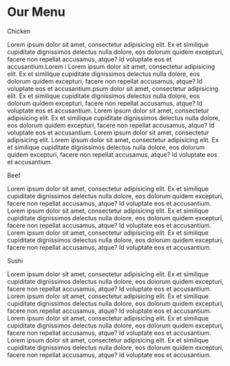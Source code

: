 <!DOCTYPE html>
<html lang="en">
<head>
	<meta charset="utf-8">
	<meta name="viewport" content="width=device-width, initial-scale=1">
	<title>Assiggnment Solution for Module 2</title>
	<link rel="stylesheet" href='styles.css'>
</head>
<body>
	<h1>Our Menu</h1>
	<div class="row">
		<div class="col-dtp-4 col-tbl-6 col-mob-12">
			<section>
				<p class="title" id="s1">Chicken</p>
				<p class="content">Lorem ipsum dolor sit amet, consectetur adipisicing elit. Ex et similique cupiditate dignissimos delectus nulla dolore, eos dolorum quidem excepturi, facere non repellat accusamus, atque? Id voluptate eos et accusantium.Lorem i Lorem ipsum dolor sit amet, consectetur adipisicing elit. Ex et similique cupiditate dignissimos delectus nulla dolore, eos dolorum quidem excepturi, facere non repellat accusamus, atque? Id voluptate eos et accusantium.psum dolor sit amet, consectetur adipisicing elit. Ex et similique cupiditate dignissimos delectus nulla dolore, eos dolorum quidem excepturi, facere non repellat accusamus, atque? Id voluptate eos et accusantium. Lorem ipsum dolor sit amet, consectetur adipisicing elit. Ex et similique cupiditate dignissimos delectus nulla dolore, eos dolorum quidem excepturi, facere non repellat accusamus, atque? Id voluptate eos et accusantium. Lorem ipsum dolor sit amet, consectetur adipisicing elit. Lorem ipsum dolor sit amet, consectetur adipisicing elit. Ex et similique cupiditate dignissimos delectus nulla dolore, eos dolorum quidem excepturi, facere non repellat accusamus, atque? Id voluptate eos et accusantium.
				</p>
			</section>
		</div>
		<div class="col-dtp-4 col-tbl-6 col-mob-12">
			<section>
				<p class="title" id="s2">Beef</p>
				<p class="content">Lorem ipsum dolor sit amet, consectetur adipisicing elit. Ex et similique cupiditate dignissimos delectus nulla dolore, eos dolorum quidem excepturi, facere non repellat accusamus, atque? Id voluptate eos et accusantium. Lorem ipsum dolor sit amet, consectetur adipisicing elit. Ex et similique cupiditate dignissimos delectus nulla dolore, eos dolorum quidem excepturi, facere non repellat accusamus, atque? Id voluptate eos et accusantium. Lorem ipsum dolor sit amet, consectetur adipisicing elit. Ex et similique cupiditate dignissimos delectus nulla dolore, eos dolorum quidem excepturi, facere non repellat accusamus, atque? Id voluptate eos et accusantium.
				</p>
			</section>
		</div>
		<div class="col-dtp-4 col-tbl-12 col-mob-12">
			<section>
				<p class="title" id="s3">Sushi</p>
				<p class="content">Lorem ipsum dolor sit amet, consectetur adipisicing elit. Ex et similique cupiditate dignissimos delectus nulla dolore, eos dolorum quidem excepturi, facere non repellat accusamus, atque? Id voluptate eos et accusantium. Lorem ipsum dolor sit amet, consectetur adipisicing elit. Ex et similique cupiditate dignissimos delectus nulla dolore, eos dolorum quidem excepturi, facere non repellat accusamus, atque? Id voluptate eos et accusantium. Lorem ipsum dolor sit amet, consectetur adipisicing elit. Ex et similique cupiditate dignissimos delectus nulla dolore, eos dolorum quidem excepturi, facere non repellat accusamus, atque? Id voluptate eos et accusantium. Lorem ipsum dolor sit amet, consectetur adipisicing elit. Ex et similique cupiditate dignissimos delectus nulla dolore, eos dolorum quidem excepturi, facere non repellat accusamus, atque? Id voluptate eos et accusantium.
				</p>
			</section>
		</div>
	</div>
</body>
</html>
